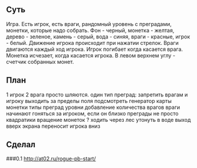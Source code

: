 ## Суть
Игра. Есть игрок, есть враги, рандомный уровень с преградами, монетки, которые надо собрать.
Фон - черный, монетка - желтая, дерево - зеленое, камень - серый, вода - синяя, враги - красные, игрок - белый.
Движение игрока происходит при нажатии стрелок. Враги двигаются каждый ход игрока.
Игрок погибает когда касается врага. 
Монетка исчезает, когда касается игрока.
В левом верхнем углу - счетчик собранных монет.

## План
1 игрок 2 врага просто шляются. один тип преград:
запретить врагам и игроку выходить за пределы поля
подсмотреть генератор карты
монетки
типы преград
уровни
добавление количества врагов
враги начинают гоняться за игроком, если он близко
преграды не просто квадратики
вращение монеток
? 
ходить через лес
утонуть в воде
выход вверх экрана переносит игрока вниз

## Сделал
###0.1
http://at02.ru/rogue-pb-start/